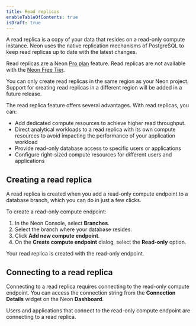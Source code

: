 ```yaml
---
title: Read replicas
enableTableOfContents: true
isDraft: true
---
```


A read replica is a copy of your data that resides on a read-only compute instance. Neon uses the native replication mechanisms of PostgreSQL to keep read replicas up to date with the latest changes.

Read replicas are a Neon [Pro plan](/docs/introduction/pro-plan) feature. Read replicas are not available with the [Neon Free Tier](/docs/introduction/technical-preview-free-tier).

You can only create read replicas in the same region as your Neon project. Support for creating read replicas in a different region will be added in a future release.

The read replica feature offers several advantages. With read replicas, you can:

- Add dedicated compute resources to achieve higher read throughput.
- Direct analytical workloads to a read replica with its own compute resources to  avoid impacting the performance of your application workload
- Provide read-only database access to specific users or applications
- Configure right-sized compute resources for different users and applications

## Creating a read replica

A read replica is created when you add a read-only compute endpoint to a database branch, which you can do in just a few clicks.

To create a read-only compute endpoint:

1. In the Neon Console, select **Branches**.
1. Select the branch where your database resides.
1. Click **Add new compute endpoint**.
1. On the **Create compute endpoint** dialog, select the **Read-only** option.

Your read replica is created with the read-only endpoint.

## Connecting to a read replica

Connecting to a read replica requires connecting to the read-only compute endpoint. You can access the connection string from the **Connection Details** widget on the Neon **Dashboard**.

Users and applications that connect to the read-only compute endpoint are connecting to a read replica.
